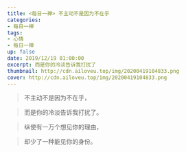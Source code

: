 ```yaml
---
title: <每日一禅> 不主动不是因为不在乎
categories:
- 每日一禅
tags: 
- 心情
- 每日一禅
up: false
date: 2019/12/19 01:00:00
excerpt: 而是你的冷淡告诉我打扰了
thumbnail: http://cdn.ailoveu.top/img/20200419104833.png
cover: http://cdn.ailoveu.top/img/20200419104833.png
---
```

 >不主动不是因为不在乎，

>而是你的冷淡告诉我打扰了。

>纵使有一万个想见你的理由，

>却少了一种能见你的身份。

  <div align="center">

<p><img class="lazy-img"  data-src="http://cdn.ailoveu.top/img/20200419104833.png"></p> 

  </div>